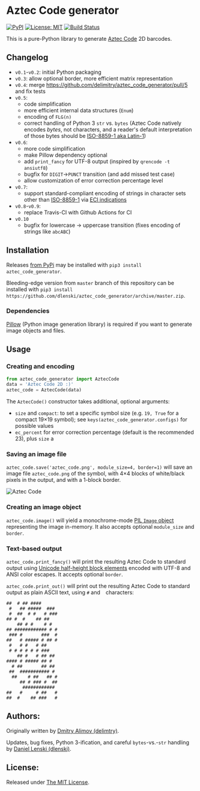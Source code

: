 # Aztec Code generator

[![PyPI](https://img.shields.io/pypi/v/aztec_code_generator.svg)](https://pypi.python.org/pypi/aztec_code_generator)
[![License: MIT](https://img.shields.io/badge/License-MIT-yellow.svg)](https://opensource.org/licenses/MIT)
[![Build Status](https://github.com/dlenski/aztec_code_generator/workflows/test_and_release/badge.svg)](https://github.com/dlenski/aztec_code_generator/actions?query=workflow%3Atest_and_release)

This is a pure-Python library to generate [Aztec Code](https://en.wikipedia.org/wiki/Aztec_code) 2D barcodes.

## Changelog

- `v0.1`-`v0.2`: initial Python packaging
- `v0.3`: allow optional border, more efficient matrix representation
- `v0.4`: merge https://github.com/delimitry/aztec_code_generator/pull/5 and fix tests
- `v0.5`:
  - code simplification
  - more efficient internal data structures (`Enum`)
  - encoding of `FLG(n)`
  - correct handling of Python 3 `str` vs. `bytes` (Aztec Code natively encodes _bytes_, not characters, and a reader's default interpretation of those bytes should be [ISO-8859-1 aka Latin-1](https://en.wikipedia.org/wiki/Iso-8859-1))
- `v0.6`:
  - more code simplification
  - make Pillow dependency optional
  - add `print_fancy` for UTF-8 output (inspired by `qrencode -t ansiutf8`)
  - bugfix for `DIGIT`→`PUNCT` transition (and add missed test case)
  - allow customization of error correction percentage level
- `v0.7`:
  - support standard-compliant encoding of strings in character sets other than [ISO-8859-1](https://en.wikipedia.org/wiki/ISO-8859-1)
    via [ECI indications](https://en.wikipedia.org/wiki/Extended_Channel_Interpretation)
- `v0.8`-`v0.9`:
  - replace Travis-CI with Github Actions for CI
- `v0.10`
  - bugfix for lowercase → uppercase transition (fixes encoding of strings like `abcABC`)


## Installation

Releases [from PyPi](https://pypi.org/project/aztec-code-generator/) may be installed with `pip3 install aztec_code_generator`.

Bleeding-edge version from `master` branch of this repository can be installed with
`pip3 install https://github.com/dlenski/aztec_code_generator/archive/master.zip`.

### Dependencies

[Pillow](https://pillow.readthedocs.io) (Python image generation library) is required if you want to generate image objects and files.

## Usage

### Creating and encoding

```python
from aztec_code_generator import AztecCode
data = 'Aztec Code 2D :)'
aztec_code = AztecCode(data)
```

The `AztecCode()` constructor takes additional, optional arguments:

- `size` and `compact`: to set a specific symbol size (e.g. `19, True` for a compact 19×19 symbol); see `keys(aztec_code_generator.configs)` for possible values
- `ec_percent` for error correction percentage (default is the recommended 23), plus `size` a

### Saving an image file

`aztec_code.save('aztec_code.png', module_size=4, border=1)` will save an image file `aztec_code.png` of the symbol, with 4×4 blocks of white/black pixels in
the output, and with a 1-block border.

![Aztec Code](https://1.bp.blogspot.com/-OZIo4dGwAM4/V7BaYoBaH2I/AAAAAAAAAwc/WBdTV6osTb4TxNf2f6v7bCfXM4EuO4OdwCLcB/s1600/aztec_code.png "Aztec Code with data")

### Creating an image object

`aztec_code.image()` will yield a monochrome-mode [PIL `Image` object](https://pillow.readthedocs.io/en/stable/reference/Image.html) representing the image
in-memory. It also accepts optional `module_size` and `border`.

### Text-based output

`aztec_code.print_fancy()` will print the resulting Aztec Code to standard output using
[Unicode half-height block elements](https://en.wikipedia.org/wiki/Block_Elements) encoded
with UTF-8 and ANSI color escapes. It accepts optional `border`.

`aztec_code.print_out()` will print out the resulting Aztec Code to standard
output as plain ASCII text, using `#` and ` ` characters:

```
##  # ## ####
 #   ## #####  ###
 #  ##  # #   # ###
## #  #    ## ##
    ## # #    # #
## ############ # #
 ### #       ###  #
##   # ##### # ## #
 #   # #   # ##
 # # # # # # ###
    ## #   # ## ##
#### # ##### ## #
  # ##       ## ##
 ##  ########### #
  ##    # ##   ## #
     ## # ### #  ##
      ############
##   #     # ##   #
##  #    ## ###   #
```

## Authors:

Originally written by [Dmitry Alimov (delimtry)](https://github.com/delimitry).

Updates, bug fixes, Python 3-ification, and careful `bytes`-vs.-`str` handling
by [Daniel Lenski (dlenski)](https://github.com/dlenski).

## License:

Released under [The MIT License](https://github.com/delimitry/aztec_code_generator/blob/master/LICENSE).
